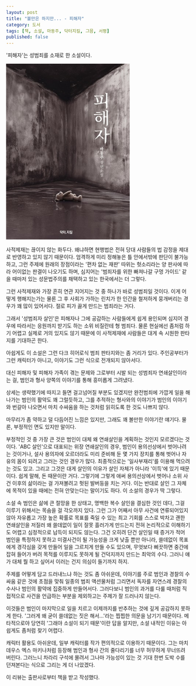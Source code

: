 ```yaml
---
layout: post
title: "볼만은 하지만... - 피해자"
category: 도서
tags: [책, 소설, 마동주, 닥터지킬, 그믐, 서평]
published: false
---
```


'피해자'는
성범죄를 소재로 한 소설이다.

![표지](/images/book/victim-book.jpg)

사적제재는 끊이지 않는 화두다.
왜냐하면 현행법은 전혀 당대 사람들의 법 감정을 제대로 반영하고 있지 않기 때문이다.
엄격하게 미리 정해놓은 틀 안에서밖에 판단이 불가능하고,
그런 주제에 원래의 장점이라는 '편차 없는 재판' 따위는 헛소리라는 양 판사에 따라 어이없는 판결이 나오기도 하며,
심지어는 '범죄자를 위한 빠져나갈 구멍 가이드' 같을 때마저 있는
성문법주의를 채택하고 있는 한국에서는 더 그렇다.

그런 사적제재와 가장 흔히 연관 지어지는 것 중 하나가 바로 성범죄일 것이다.
이게 어떻게 행해지는가는 물론
그 후 사회가 가하는 린치가
한 인간을 철저하게 뭉개버리는 경우가 꽤 많이 있어서다.
절로 피가 끓게 만드는 범죄라는 거다.

그래서 '성범죄자 살인'은 피해자나 그에 공감하는 사람들에게 쉽게 용인되며
심지어 경우에 따라서는 응원까지 받기도 하는 소위 비질란테 형 범죄다.
물론 현실에선 좀처럼 하기 어렵고 실제로 거의 있지도 않기 때문에
이 사적제재에 사람들은 대게 속 시원한 판타지를 기대하곤 한다.

아쉽게도 이 소설은 그런 다크 히어로식 범죄 판타지와는 좀 거리가 있다.
주인공부터가 그런 캐릭터가 아니고,
이야기도 그런 식으로 전개되지 않아서다.

대신 피해자 및 피해자 가족이 겪는 문제와
그로부터 시발 되는 성범죄자 연쇄살인이라는 걸,
범인과 형사 양쪽의 이야기를 통해 흥미롭게 그려냈다.

상세는 생략했기에 따지고 들면 걸고넘어질 부분도 있겠지만
완전범죄에 가깝게 일을 해 나가는 범인의 활약도 꽤 그럴듯하고,
그를 추적하는 형사와의 이야기가 범인의 이야기와 번갈아 나오면서
마치 수싸움을 하는 것처럼 읽히도록 한 것도 나쁘지 않다.

마무리가 좀 약하고 덜 다듬어진 느낌은 있지만,
그래도 꽤 볼만한 이야기란 얘기다.
물론, 부정적인 면도 있지만 말이다.

부정적인 것 중 가장 큰 것은
범인이 대체 왜 연쇄살인을 계획하는 것인지 모르겠다는 것이다.
'ABC 살인'으로 대표되는 위장 연쇄살인의 경우,
범인이 용의선상에서 벗어나려는 것이거나,
설사 용의자에 오르더라도 미리 준비해 둔 몇 가지 장치를 통해 벗어나
자유의 몸이 되려고 그러는 것인 경우가 많다.
최종적으로는 '일사부재리'를 이용해 먹으려는 것도 있고.
그리고 그것은 대게 살인의 이유가 살인 자체가 아니라 '이득'에 있기 때문이다.
쉽게 말해, 돈 때문이란 거다.
그렇기에 그렇게 애써 용의선상에서 벗어나 소위 사건 이후의 삶이라는 걸 가져볼려고 헛된 발버둥을 치는 거다.
이는 반대로 살인 그 자체에 목적이 있을 때에는 전혀 안맞는다는 말이기도 하다.
이 소설의 경우가 딱 그렇다.

소설 속 범인은 삶에 큰 절망을 한 상태고,
명백한 복수 살인을 결심한 것인 데다,
그걸 이루기 위해서는 목숨을 걸 각오까지 있다.
그런 그가 어째서 아무 사건에 연류되어있지 않아 자유롭고 가장 높은 확률로 목표를 죽일 수 있는 최고 기회를 스스로 박차고
괜한 연쇄살인을 저질러 왜 쓸데없이 일이 잘못 흘러가게 만드는지 전혀 논리적으로 이해하기도 어렵고 심정적으로 납득이 되지도 않는다.
그건 오히려 단건 살인일 때 증거가 적어 범인을 특정하지 못하고 미결사건이 될 가능성을 크게 낮출 뿐만 아니라,
쓸데없이 목표에게 경각심을 갖게 만들어 일을 그르치게 만들 수도 있으며,
무엇보다 삐끗하면 중간에 잡혀 들어가 버려 목적를 이루지도 못하게 될 건덕지까지 만드는 최악의 수다.
그러니 얘가 대체 뭘 하고 싶어서 이러는 건지 의심이 들기까지 하지.

주제를 어떻게 담고 드러내느냐 하는 것도 좀 아쉬운데,
이야기를 주로 범인과 경찰의 수싸움 같은 것에 초점을 맞춰 일종의 범죄 액션물처럼 그리면서
독자를 자연스레 경찰의 수사나 범인의 활약에 집중하게 만들어서다.
그러다보니 범인의 과거를 다룰 때처럼 직접적으로 사건을 언급하는 부분을 제외하고는 주제가 잘 드러나지 않는다.

이것들은 범인이 마지막으로 일을 치르고 이제까지를 반추하는 것에 깊게 공감하지 못하게 한다.
'그러게 왜 굳이 쓸데없는 짓은 해서...'라는 찝찝한 의문을 남기기 때문이다.
메타적으로야 당연히 '그래야 소설이 되기 때문'이란 답을 알지만,
소설 내적인 이유는 아쉽게도 좀처럼 찾기 어렵다.

캐릭터 활용도 아쉬운데,
일부 캐릭터를 작가 편의적으로 이용하기 때문이다.
그는 마치 데우스 엑스 마키나처럼 등장해 범인과 형사 간의 줄다리기를 너무 허무하게 무너뜨려 버린다.
그러느니 차라리 구석에 몰려서 그나마 가능성이 있는 것 기대 한번 도박 수를 던져본다는 식으로 그리는 게 더 나았겠다.



<div class="im im-info">
이 리뷰는 출판사로부터 책을 받고 작성했다.
</div>
